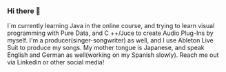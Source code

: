 ### Hi there 👋

<!--
**chizuru-nina-yamauchi/chizuru-nina-yamauchi** is a ✨ _special_ ✨ repository because its `README.md` (this file) appears on your GitHub profile.

Here are some ideas to get you started:

- 🔭 I’m currently working on ...
- 🌱 I’m currently learning ...
- 👯 I’m looking to collaborate on ...
- 🤔 I’m looking for help with ...
- 💬 Ask me about ...
- 📫 How to reach me: ...
- 😄 Pronouns: ...
- ⚡ Fun fact: ...
-->

I`m currently learning Java in the online course, and trying to learn visual programming with Pure Data, and C ++/Juce to create Audio Plug-Ins by myself.
I'm a producer(singer-songwriter) as well, and I use Ableton Live Suit to produce my songs.
My mother tongue is Japanese, and speak English and German as well(working on my Spanish slowly).
Reach me out via Linkedin or other social media!
